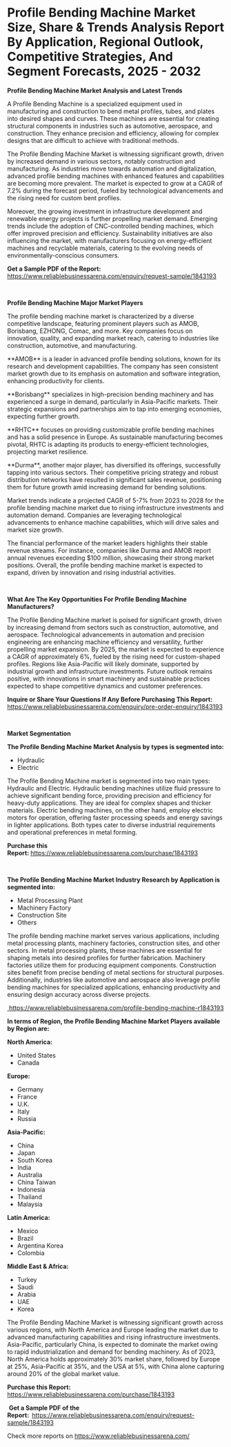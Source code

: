 <p><h1>Profile Bending Machine Market Size, Share & Trends Analysis Report By Application, Regional Outlook, Competitive Strategies, And Segment Forecasts, 2025 - 2032</h1></p><p><strong>Profile Bending Machine Market Analysis and Latest Trends</strong></p>
<p><p>A Profile Bending Machine is a specialized equipment used in manufacturing and construction to bend metal profiles, tubes, and plates into desired shapes and curves. These machines are essential for creating structural components in industries such as automotive, aerospace, and construction. They enhance precision and efficiency, allowing for complex designs that are difficult to achieve with traditional methods.</p><p>The Profile Bending Machine Market is witnessing significant growth, driven by increased demand in various sectors, notably construction and manufacturing. As industries move towards automation and digitalization, advanced profile bending machines with enhanced features and capabilities are becoming more prevalent. The market is expected to grow at a CAGR of 7.2% during the forecast period, fueled by technological advancements and the rising need for custom bent profiles. </p><p>Moreover, the growing investment in infrastructure development and renewable energy projects is further propelling market demand. Emerging trends include the adoption of CNC-controlled bending machines, which offer improved precision and efficiency. Sustainability initiatives are also influencing the market, with manufacturers focusing on energy-efficient machines and recyclable materials, catering to the evolving needs of environmentally-conscious consumers.</p></p>
<p><strong>Get a Sample PDF of the Report:&nbsp;</strong> <a href="https://www.reliablebusinessarena.com/enquiry/request-sample/1843193?utm_campaign=3289&utm_medium=2&utm_source=Github&utm_content=ia&utm_term=11042025&utm_id=profile-bending-machine">https://www.reliablebusinessarena.com/enquiry/request-sample/1843193</a></p>
<p>&nbsp;</p>
<p><strong>Profile Bending Machine Major Market Players</strong></p>
<p><p>The profile bending machine market is characterized by a diverse competitive landscape, featuring prominent players such as AMOB, Borisbang, EZHONG, Comac, and more. Key companies focus on innovation, quality, and expanding market reach, catering to industries like construction, automotive, and manufacturing.</p><p>**AMOB** is a leader in advanced profile bending solutions, known for its research and development capabilities. The company has seen consistent market growth due to its emphasis on automation and software integration, enhancing productivity for clients.</p><p>**Borisbang** specializes in high-precision bending machinery and has experienced a surge in demand, particularly in Asia-Pacific markets. Their strategic expansions and partnerships aim to tap into emerging economies, expecting further growth.</p><p>**RHTC** focuses on providing customizable profile bending machines and has a solid presence in Europe. As sustainable manufacturing becomes pivotal, RHTC is adapting its products to energy-efficient technologies, projecting market resilience.</p><p>**Durma**, another major player, has diversified its offerings, successfully tapping into various sectors. Their competitive pricing strategy and robust distribution networks have resulted in significant sales revenue, positioning them for future growth amid increasing demand for bending solutions.</p><p>Market trends indicate a projected CAGR of 5-7% from 2023 to 2028 for the profile bending machine market due to rising infrastructure investments and automation demand. Companies are leveraging technological advancements to enhance machine capabilities, which will drive sales and market size growth.</p><p>The financial performance of the market leaders highlights their stable revenue streams. For instance, companies like Durma and AMOB report annual revenues exceeding $100 million, showcasing their strong market positions. Overall, the profile bending machine market is expected to expand, driven by innovation and rising industrial activities.</p></p>
<p>&nbsp;</p>
<p><strong>What Are The Key Opportunities For Profile Bending Machine Manufacturers?</strong></p>
<p><p>The Profile Bending Machine market is poised for significant growth, driven by increasing demand from sectors such as construction, automotive, and aerospace. Technological advancements in automation and precision engineering are enhancing machine efficiency and versatility, further propelling market expansion. By 2025, the market is expected to experience a CAGR of approximately 6%, fueled by the rising need for custom-shaped profiles. Regions like Asia-Pacific will likely dominate, supported by industrial growth and infrastructure investments. Future outlook remains positive, with innovations in smart machinery and sustainable practices expected to shape competitive dynamics and customer preferences.</p></p>
<p><strong>Inquire or Share Your Questions If Any Before Purchasing This Report:</strong> <a href="https://www.reliablebusinessarena.com/enquiry/pre-order-enquiry/1843193?utm_campaign=3289&utm_medium=2&utm_source=Github&utm_content=ia&utm_term=11042025&utm_id=profile-bending-machine">https://www.reliablebusinessarena.com/enquiry/pre-order-enquiry/1843193</a></p>
<p>&nbsp;</p>
<p><strong>Market Segmentation</strong></p>
<p><strong>The Profile Bending Machine Market Analysis by types is segmented into:</strong></p>
<p><ul><li>Hydraulic</li><li>Electric</li></ul></p>
<p><p>The Profile Bending Machine market is segmented into two main types: Hydraulic and Electric. Hydraulic bending machines utilize fluid pressure to achieve significant bending force, providing precision and efficiency for heavy-duty applications. They are ideal for complex shapes and thicker materials. Electric bending machines, on the other hand, employ electric motors for operation, offering faster processing speeds and energy savings in lighter applications. Both types cater to diverse industrial requirements and operational preferences in metal forming.</p></p>
<p><strong>Purchase this Report:&nbsp;</strong><a href="https://www.reliablebusinessarena.com/purchase/1843193?utm_campaign=3289&utm_medium=2&utm_source=Github&utm_content=ia&utm_term=11042025&utm_id=profile-bending-machine">https://www.reliablebusinessarena.com/purchase/1843193</a></p>
<p>&nbsp;</p>
<p><strong>The Profile Bending Machine Market Industry Research by Application is segmented into:</strong></p>
<p><ul><li>Metal Processing Plant</li><li>Machinery Factory</li><li>Construction Site</li><li>Others</li></ul></p>
<p><p>The profile bending machine market serves various applications, including metal processing plants, machinery factories, construction sites, and other sectors. In metal processing plants, these machines are essential for shaping metals into desired profiles for further fabrication. Machinery factories utilize them for producing equipment components. Construction sites benefit from precise bending of metal sections for structural purposes. Additionally, industries like automotive and aerospace also leverage profile bending machines for specialized applications, enhancing productivity and ensuring design accuracy across diverse projects.</p></p>
<p><a href="https://www.reliablebusinessarena.com/profile-bending-machine-r1843193?utm_campaign=3289&utm_medium=2&utm_source=Github&utm_content=ia&utm_term=11042025&utm_id=profile-bending-machine">&nbsp;https://www.reliablebusinessarena.com/profile-bending-machine-r1843193</a></p>
<p><strong>In terms of Region, the Profile Bending Machine Market Players available by Region are:</strong></p>
<p>
    <p> <strong> North America: </strong>
        <ul>
            <li>United States</li>
            <li>Canada</li>
        </ul>
        </p> 
    <p> <strong> Europe: </strong>
        <ul>
            <li>Germany</li>
            <li>France</li>
            <li>U.K.</li>
            <li>Italy</li>
            <li>Russia</li>
        </ul>
        </p> 
    <p> <strong> Asia-Pacific: </strong>
        <ul>
            <li>China</li>
            <li>Japan</li>
            <li>South Korea</li>
            <li>India</li>
            <li>Australia</li>
            <li>China Taiwan</li>
            <li>Indonesia</li>
            <li>Thailand</li>
            <li>Malaysia</li>
        </ul>
        </p> 
    <p> <strong> Latin America: </strong>
        <ul>
            <li>Mexico</li>
            <li>Brazil</li>
            <li>Argentina Korea</li>
            <li>Colombia</li>
        </ul>
        </p> 
    <p> <strong> Middle East & Africa: </strong>
        <ul>
            <li>Turkey</li>
            <li>Saudi</li>
            <li>Arabia</li>
            <li>UAE</li>
            <li>Korea</li>
        </ul>
    </p>
    </p>
<p><p>The Profile Bending Machine Market is witnessing significant growth across various regions, with North America and Europe leading the market due to advanced manufacturing capabilities and rising infrastructure investments. Asia-Pacific, particularly China, is expected to dominate the market owing to rapid industrialization and demand for bending machinery. As of 2023, North America holds approximately 30% market share, followed by Europe at 25%, Asia-Pacific at 35%, and the USA at 5%, with China alone capturing around 20% of the global market value.</p></p>
<p><strong>Purchase this Report: </strong><a href="https://www.reliablebusinessarena.com/purchase/1843193?utm_campaign=3289&utm_medium=2&utm_source=Github&utm_content=ia&utm_term=11042025&utm_id=profile-bending-machine">https://www.reliablebusinessarena.com/purchase/1843193</a></p>
<p>&nbsp;<strong>Get a Sample PDF of the Report:&nbsp;&nbsp;</strong><a href="https://www.reliablebusinessarena.com/enquiry/request-sample/1843193?utm_campaign=3289&utm_medium=2&utm_source=Github&utm_content=ia&utm_term=11042025&utm_id=profile-bending-machine">https://www.reliablebusinessarena.com/enquiry/request-sample/1843193</a></p>
<p><strong></strong></p>
<p>Check more reports on <a href="https://www.reliablebusinessarena.com/?utm_campaign=3289&utm_medium=2&utm_source=Github&utm_content=ia&utm_term=11042025&utm_id=profile-bending-machine">https://www.reliablebusinessarena.com/</a></p>